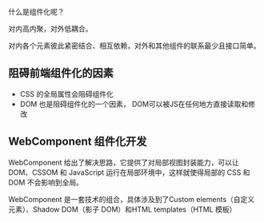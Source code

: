 什么是组件化呢？

对内高内聚，对外低耦合。

对内各个元素彼此紧密结合、相互依赖，对外和其他组件的联系最少且接口简单。

## 阻碍前端组件化的因素

- CSS 的全局属性会阻碍组件化
- DOM 也是阻碍组件化的一个因素， DOM可以被JS在任何地方直接读取和修改

## WebComponent 组件化开发

WebComponent 给出了解决思路，它提供了对局部视图封装能力，可以让 DOM、CSSOM 和 JavaScript 运行在局部环境中，这样就使得局部的 CSS 和 DOM 不会影响到全局。

WebComponent 是一套技术的组合，具体涉及到了Custom elements（自定义元素）、Shadow DOM（影子 DOM）和HTML templates（HTML 模板）

